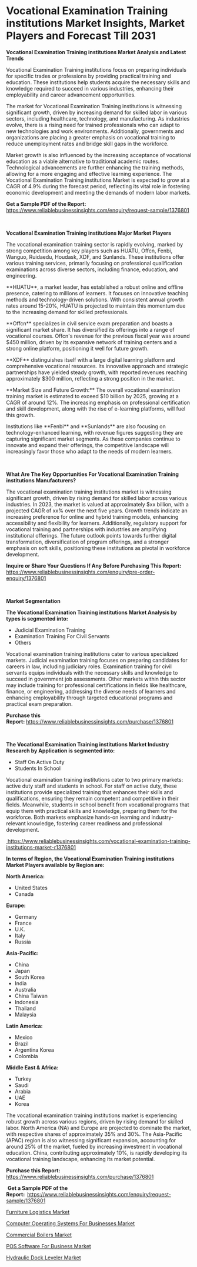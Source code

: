 <p><h1>Vocational Examination Training institutions Market Insights, Market Players and Forecast Till 2031</h1></p><p><strong>Vocational Examination Training institutions Market Analysis and Latest Trends</strong></p>
<p><p>Vocational Examination Training institutions focus on preparing individuals for specific trades or professions by providing practical training and education. These institutions help students acquire the necessary skills and knowledge required to succeed in various industries, enhancing their employability and career advancement opportunities. </p><p>The market for Vocational Examination Training institutions is witnessing significant growth, driven by increasing demand for skilled labor in various sectors, including healthcare, technology, and manufacturing. As industries evolve, there is a rising need for trained professionals who can adapt to new technologies and work environments. Additionally, governments and organizations are placing a greater emphasis on vocational training to reduce unemployment rates and bridge skill gaps in the workforce. </p><p>Market growth is also influenced by the increasing acceptance of vocational education as a viable alternative to traditional academic routes. Technological advancements are further enhancing the training methods, allowing for a more engaging and effective learning experience. The Vocational Examination Training institutions Market is expected to grow at a CAGR of 4.9% during the forecast period, reflecting its vital role in fostering economic development and meeting the demands of modern labor markets.</p></p>
<p><strong>Get a Sample PDF of the Report:&nbsp;</strong> <a href="https://www.reliablebusinessinsights.com/enquiry/request-sample/1376801?utm_campaign=84&utm_medium=2&utm_source=Github&utm_content=ia&utm_term=23102024&utm_id=vocational-examination-training-institutions">https://www.reliablebusinessinsights.com/enquiry/request-sample/1376801</a></p>
<p>&nbsp;</p>
<p><strong>Vocational Examination Training institutions Major Market Players</strong></p>
<p><p>The vocational examination training sector is rapidly evolving, marked by strong competition among key players such as HUATU, Offcn, Fenbi, Wanguo, Ruidaedu, Houdask, XDF, and Sunlands. These institutions offer various training services, primarily focusing on professional qualification examinations across diverse sectors, including finance, education, and engineering.</p><p>**HUATU**, a market leader, has established a robust online and offline presence, catering to millions of learners. It focuses on innovative teaching methods and technology-driven solutions. With consistent annual growth rates around 15-20%, HUATU is projected to maintain this momentum due to the increasing demand for skilled professionals.</p><p>**Offcn** specializes in civil service exam preparation and boasts a significant market share. It has diversified its offerings into a range of vocational courses. Offcn's revenue for the previous fiscal year was around $450 million, driven by its expansive network of training centers and a strong online platform, positioning it well for future growth.</p><p>**XDF** distinguishes itself with a large digital learning platform and comprehensive vocational resources. Its innovative approach and strategic partnerships have yielded steady growth, with reported revenues reaching approximately $300 million, reflecting a strong position in the market.</p><p>**Market Size and Future Growth:** The overall vocational examination training market is estimated to exceed $10 billion by 2025, growing at a CAGR of around 12%. The increasing emphasis on professional certification and skill development, along with the rise of e-learning platforms, will fuel this growth.</p><p>Institutions like **Fenbi** and **Sunlands** are also focusing on technology-enhanced learning, with revenue figures suggesting they are capturing significant market segments. As these companies continue to innovate and expand their offerings, the competitive landscape will increasingly favor those who adapt to the needs of modern learners.</p></p>
<p>&nbsp;</p>
<p><strong>What Are The Key Opportunities For Vocational Examination Training institutions Manufacturers?</strong></p>
<p><p>The vocational examination training institutions market is witnessing significant growth, driven by rising demand for skilled labor across various industries. In 2023, the market is valued at approximately $xx billion, with a projected CAGR of xx% over the next five years. Growth trends indicate an increasing preference for online and hybrid training models, enhancing accessibility and flexibility for learners. Additionally, regulatory support for vocational training and partnerships with industries are amplifying institutional offerings. The future outlook points towards further digital transformation, diversification of program offerings, and a stronger emphasis on soft skills, positioning these institutions as pivotal in workforce development.</p></p>
<p><strong>Inquire or Share Your Questions If Any Before Purchasing This Report:</strong> <a href="https://www.reliablebusinessinsights.com/enquiry/pre-order-enquiry/1376801?utm_campaign=84&utm_medium=2&utm_source=Github&utm_content=ia&utm_term=23102024&utm_id=vocational-examination-training-institutions">https://www.reliablebusinessinsights.com/enquiry/pre-order-enquiry/1376801</a></p>
<p>&nbsp;</p>
<p><strong>Market Segmentation</strong></p>
<p><strong>The Vocational Examination Training institutions Market Analysis by types is segmented into:</strong></p>
<p><ul><li>Judicial Examination Training</li><li>Examination Training For Civil Servants</li><li>Others</li></ul></p>
<p><p>Vocational examination training institutions cater to various specialized markets. Judicial examination training focuses on preparing candidates for careers in law, including judiciary roles. Examination training for civil servants equips individuals with the necessary skills and knowledge to succeed in government job assessments. Other markets within this sector may include training for professional certifications in fields like healthcare, finance, or engineering, addressing the diverse needs of learners and enhancing employability through targeted educational programs and practical exam preparation.</p></p>
<p><strong>Purchase this Report:&nbsp;</strong><a href="https://www.reliablebusinessinsights.com/purchase/1376801?utm_campaign=84&utm_medium=2&utm_source=Github&utm_content=ia&utm_term=23102024&utm_id=vocational-examination-training-institutions">https://www.reliablebusinessinsights.com/purchase/1376801</a></p>
<p>&nbsp;</p>
<p><strong>The Vocational Examination Training institutions Market Industry Research by Application is segmented into:</strong></p>
<p><ul><li>Staff On Active Duty</li><li>Students In School</li></ul></p>
<p><p>Vocational examination training institutions cater to two primary markets: active duty staff and students in school. For staff on active duty, these institutions provide specialized training that enhances their skills and qualifications, ensuring they remain competent and competitive in their fields. Meanwhile, students in school benefit from vocational programs that equip them with practical skills and knowledge, preparing them for the workforce. Both markets emphasize hands-on learning and industry-relevant knowledge, fostering career readiness and professional development.</p></p>
<p><a href="https://www.reliablebusinessinsights.com/vocational-examination-training-institutions-market-r1376801?utm_campaign=84&utm_medium=2&utm_source=Github&utm_content=ia&utm_term=23102024&utm_id=vocational-examination-training-institutions">&nbsp;https://www.reliablebusinessinsights.com/vocational-examination-training-institutions-market-r1376801</a></p>
<p><strong>In terms of Region, the Vocational Examination Training institutions Market Players available by Region are:</strong></p>
<p>
    <p> <strong> North America: </strong>
        <ul>
            <li>United States</li>
            <li>Canada</li>
        </ul>
        </p> 
    <p> <strong> Europe: </strong>
        <ul>
            <li>Germany</li>
            <li>France</li>
            <li>U.K.</li>
            <li>Italy</li>
            <li>Russia</li>
        </ul>
        </p> 
    <p> <strong> Asia-Pacific: </strong>
        <ul>
            <li>China</li>
            <li>Japan</li>
            <li>South Korea</li>
            <li>India</li>
            <li>Australia</li>
            <li>China Taiwan</li>
            <li>Indonesia</li>
            <li>Thailand</li>
            <li>Malaysia</li>
        </ul>
        </p> 
    <p> <strong> Latin America: </strong>
        <ul>
            <li>Mexico</li>
            <li>Brazil</li>
            <li>Argentina Korea</li>
            <li>Colombia</li>
        </ul>
        </p> 
    <p> <strong> Middle East & Africa: </strong>
        <ul>
            <li>Turkey</li>
            <li>Saudi</li>
            <li>Arabia</li>
            <li>UAE</li>
            <li>Korea</li>
        </ul>
    </p>
    </p>
<p><p>The vocational examination training institutions market is experiencing robust growth across various regions, driven by rising demand for skilled labor. North America (NA) and Europe are projected to dominate the market, with respective shares of approximately 35% and 30%. The Asia-Pacific (APAC) region is also witnessing significant expansion, accounting for around 25% of the market, fueled by increasing investment in vocational education. China, contributing approximately 10%, is rapidly developing its vocational training landscape, enhancing its market potential.</p></p>
<p><strong>Purchase this Report: </strong><a href="https://www.reliablebusinessinsights.com/purchase/1376801?utm_campaign=84&utm_medium=2&utm_source=Github&utm_content=ia&utm_term=23102024&utm_id=vocational-examination-training-institutions">https://www.reliablebusinessinsights.com/purchase/1376801</a></p>
<p>&nbsp;<strong>Get a Sample PDF of the Report:&nbsp;&nbsp;</strong><a href="https://www.reliablebusinessinsights.com/enquiry/request-sample/1376801?utm_campaign=84&utm_medium=2&utm_source=Github&utm_content=ia&utm_term=23102024&utm_id=vocational-examination-training-institutions">https://www.reliablebusinessinsights.com/enquiry/request-sample/1376801</a></p>
<p><strong></strong></p>
<p><p><a href="https://www.linkedin.com/pulse/furniture-logistics-market-global-regional-analysis-focus-mamme?utm_campaign=84&utm_medium=2&utm_source=Github&utm_content=ia&utm_term=23102024&utm_id=vocational-examination-training-institutions">Furniture Logistics Market</a></p><p><a href="https://github.com/HaroldWalker405/Market-Research-Report-List-1/blob/main/computer-operating-systems-for-businesses-market.md?utm_campaign=84&utm_medium=2&utm_source=Github&utm_content=ia&utm_term=23102024&utm_id=vocational-examination-training-institutions">Computer Operating Systems For Businesses Market</a></p><p><a href="https://issuu.com/reportprime-2/docs/commercial-boilers-market-size-2030_09fb1eed62846f?utm_campaign=84&utm_medium=2&utm_source=Github&utm_content=ia&utm_term=23102024&utm_id=vocational-examination-training-institutions">Commercial Boilers Market</a></p><p><a href="https://github.com/MegiDuro586/Market-Research-Report-List-1/blob/main/pos-software-for-business-market.md?utm_campaign=84&utm_medium=2&utm_source=Github&utm_content=ia&utm_term=23102024&utm_id=vocational-examination-training-institutions">POS Software For Business Market</a></p><p><a href="https://issuu.com/reportprime-2/docs/hydraulic-dock-leveler-market-size-_a973d889f61481?utm_campaign=84&utm_medium=2&utm_source=Github&utm_content=ia&utm_term=23102024&utm_id=vocational-examination-training-institutions">Hydraulic Dock Leveler Market</a></p></p>